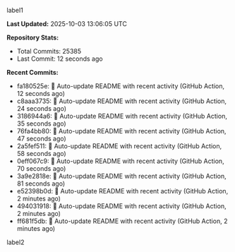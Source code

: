 
label1 
<!-- ACTIVITY_START -->
**Last Updated:** 2025-10-03 13:06:05 UTC

**Repository Stats:**
- Total Commits: 25385
- Last Commit: 12 seconds ago

**Recent Commits:**
- fa180525e: 🤖 Auto-update README with recent activity (GitHub Action, 12 seconds ago)
- c8aaa3735: 🤖 Auto-update README with recent activity (GitHub Action, 24 seconds ago)
- 3186944a6: 🤖 Auto-update README with recent activity (GitHub Action, 35 seconds ago)
- 76fa4bb80: 🤖 Auto-update README with recent activity (GitHub Action, 47 seconds ago)
- 2a5fef511: 🤖 Auto-update README with recent activity (GitHub Action, 58 seconds ago)
- 0eff067c9: 🤖 Auto-update README with recent activity (GitHub Action, 70 seconds ago)
- 3a9e2818e: 🤖 Auto-update README with recent activity (GitHub Action, 81 seconds ago)
- e52398b0d: 🤖 Auto-update README with recent activity (GitHub Action, 2 minutes ago)
- 494031918: 🤖 Auto-update README with recent activity (GitHub Action, 2 minutes ago)
- ff681f5db: 🤖 Auto-update README with recent activity (GitHub Action, 2 minutes ago)
<!-- ACTIVITY_END -->

label2
